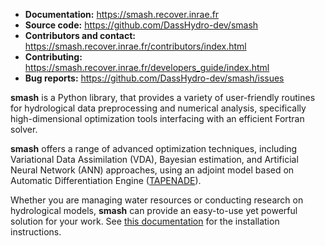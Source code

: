 - **Documentation:** https://smash.recover.inrae.fr
- **Source code:** https://github.com/DassHydro-dev/smash
- **Contributors and contact:** https://smash.recover.inrae.fr/contributors/index.html
- **Contributing:** https://smash.recover.inrae.fr/developers_guide/index.html
- **Bug reports:** https://github.com/DassHydro-dev/smash/issues

**smash** is a Python library, that provides a variety of user-friendly routines for hydrological data preprocessing and numerical analysis, specifically high-dimensional optimization tools interfacing with an efficient Fortran solver.

**smash** offers a range of advanced optimization techniques, including Variational Data Assimilation (VDA), Bayesian estimation, and Artificial Neural Network (ANN) approaches, using an adjoint model based on Automatic Differentiation Engine ([TAPENADE](https://doi.org/10.1145/2450153.2450158)).

Whether you are managing water resources or conducting research on hydrological models, **smash** can provide an easy-to-use yet powerful solution for your work. See [this documentation](https://smash.recover.inrae.fr/getting_started/index.html) for the installation instructions.
